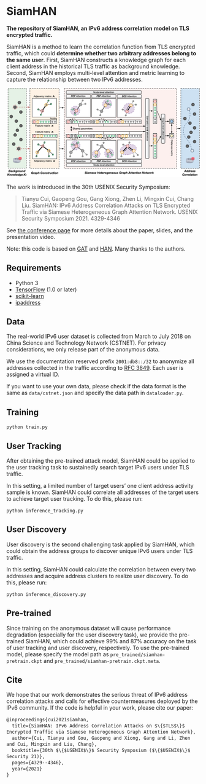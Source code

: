 # SiamHAN

**The repository of SiamHAN, an IPv6 address correlation model on TLS encrypted traffic.**

SiamHAN is a method to learn the correlation function from TLS encrypted traffic, which could **determine whether two arbitrary addresses belong to the same user**. First, SiamHAN constructs a knowledge graph for each client address in the historical TLS traffic as background knowledge. Second, SiamHAN employs multi-level attention and metric learning to capture the relationship between two IPv6 addresses.

![The framework of SiamHAN](images/siamhan.png)

The work is introduced in the 30th USENIX Security Symposium:

> Tianyu Cui, Gaopeng Gou, Gang Xiong, Zhen Li, Mingxin Cui, Chang Liu. SiamHAN: IPv6 Address Correlation Attacks on TLS Encrypted Traffic via Siamese Heterogeneous Graph Attention Network. USENIX Security Symposium 2021. 4329-4346

See [the conference page](https://www.usenix.org/conference/usenixsecurity21/presentation/cui) for more details about the paper, slides, and the presentation video.

Note: this code is based on [GAT](https://github.com/PetarV-/GAT) and [HAN](https://github.com/Jhy1993/HAN). Many thanks to the authors.

## Requirements

* Python 3
* [TensorFlow](https://www.tensorflow.org/install/) (1.0 or later)
* [scikit-learn](http://scikit-learn.org/stable/)
* [ipaddress](https://docs.python.org/3/library/ipaddress.html#module-ipaddress)

## Data

The real-world IPv6 user dataset is collected from March to July 2018 on China Science and Technology Network (CSTNET). For privacy considerations, we only release part of the anonymous data.

We use the documentation reserved prefix `2001:db8::/32` to anonymize all addresses collected in the traffic according to [RFC 3849](https://www.rfc-editor.org/rfc/rfc3849). Each user is assigned a virtual ID.

If you want to use your own data, please check if the data format is the same as `data/cstnet.json` and specify the data path in `dataloader.py`.

## Training

```shell
python train.py
```

## User Tracking

After obtaining the pre-trained attack model, SiamHAN could be applied to the user tracking task to sustainedly search target IPv6 users under TLS traffic. 

In this setting, a limited number of target users’ one client address activity sample is known. SiamHAN could correlate all addresses of the target users to achieve target user tracking. To do this, please run:

```shell
python inference_tracking.py
```

## User Discovery

User discovery is the second challenging task applied by SiamHAN, which could obtain the address groups to discover unique IPv6 users under TLS traffic. 

In this setting, SiamHAN could calculate the correlation between every two addresses and acquire address clusters to realize user discovery. To do this, please run:

```shell
python inference_discovery.py
```

## Pre-trained

Since training on the anonymous dataset will cause performance degradation (especially for the user discovery task), we provide the pre-trained SiamHAN, which could achieve 99% and 87% accuracy on the task of user tracking and user discovery, respectively. To use the pre-trained model, please specify the model path as `pre_trained/siamhan-pretrain.ckpt` and `pre_trained/siamhan-pretrain.ckpt.meta`.

## Cite

We hope that our work demonstrates the serious threat of IPv6 address correlation attacks and calls for effective countermeasures deployed by the IPv6 community. If the code is helpful in your work, please cite our paper:

```
@inproceedings{cui2021siamhan,
  title={SiamHAN: IPv6 Address Correlation Attacks on $\{$TLS$\}$ Encrypted Traffic via Siamese Heterogeneous Graph Attention Network},
  author={Cui, Tianyu and Gou, Gaopeng and Xiong, Gang and Li, Zhen and Cui, Mingxin and Liu, Chang},
  booktitle={30th $\{$USENIX$\}$ Security Symposium ($\{$USENIX$\}$ Security 21)},
  pages={4329--4346},
  year={2021}
}
```

